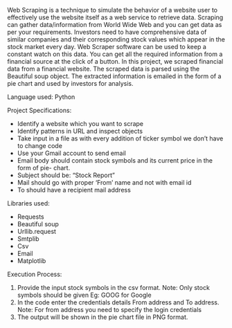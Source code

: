Web Scraping is a technique to simulate the behavior of a website user to effectively
use the website itself as a web service to retrieve data. Scraping can gather data/information
from World Wide Web and you can get data as per your requirements. Investors need to have
comprehensive data of similar companies and their corresponding stock values which appear
in the stock market every day. Web Scraper software can be used to keep a constant watch on
this data. You can get all the required information from a financial source at the click of a
button.
In this project, we scraped financial data from a financial website. The scraped data is
parsed using the Beautiful soup object. The extracted information is emailed in the form of a pie chart
and used by investors for analysis.

Language used: Python

Project Specifications:
* Identify a website which you want to scrape
* Identify patterns in URL and inspect objects
* Take input in a file as with every addition of ticker symbol we don’t have to change
code
* Use your Gmail account to send email
* Email body should contain stock symbols and its current price in the form of pie-
chart.
* Subject should be: “Stock Report”
* Mail should go with proper ‘From’ name and not with email id
* To should have a recipient mail address

Libraries used:
* Requests
* Beautiful soup
* Urllib.request
* Smtplib
* Csv
* Email
* Matplotlib


Execution Process:
1. Provide the input stock symbols in the csv format.
    Note: Only stock symbols should be given Eg: GOOG for Google
2. In the code enter the credentials details
    From address and To address.
    Note: For from address you need to specify the login credentials
3. The output will be shown in the pie chart file in PNG format.

